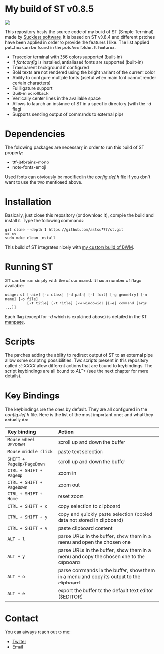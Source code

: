 # My build of ST v0.8.5

![](https://i.postimg.cc/hGmcNfqD/screenshot-20210324-012.png)

This repository hosts the source code of my build of ST (Simple Terminal) made by [Suckless software](https://st.suckless.org/). It is based on ST v0.8.4 and different patches have been applied in order to provide the features I like. The list applied patches can be found in the *patches* folder. It features:

* Truecolor terminal with 256 colors supported (built-in)
* If *fontconfig* is installed, antialiased fonts are supported (built-in)
* Transparent background if configured
* Bold texts are not rendered using the bright variant of the current color
* Ability to configure multiple fonts (useful when main font cannot render certain characters)
* Full ligature support
* Built-in scrollback
* Vertically center lines in the available space
* Allows to launch an instance of ST in a specific directory (with the *-d* flag)
* Supports sending output of commands to external pipe

# Dependencies
The following packages are necessary in order to run this build of ST properly:

* ttf-jetbrains-mono
* noto-fonts-emoji

Used fonts can obviously be modified in the *config.def.h* file if you don't want to use the two mentioned above.

# Installation
Basically, just clone this repository (or download it), compile the build and install it. Type the following commands:

```
git clone --depth 1 https://github.com/astsu777/st.git
cd st
sudo make clean install
```

This build of ST integrates nicely with [my custom build of DWM](https://github.com/astsu777/dwm).

# Running ST
ST can be run simply with the *st* command. It has a number of flags available:

```
usage: st [-aiv] [-c class] [-d path] [-f font] [-g geometry] [-n name] [-o file]
          [-T title] [-t title] [-w windowid] [[-e] command [args ...]]
```

Each flag (except for *-d* which is explained above) is detailed in the ST [manpage](https://www.mankier.com/1/st).

# Scripts
The patches adding the ability to redirect output of ST to an external pipe allow some scripting possibilities. Two scripts present in this repository called *st-XXXX* allow different actions that are bound to keybindings. The script keybindings are all bound to *ALT+<KEY>* (see the next chapter for more details).

# Key Bindings
The keybindings are the ones by default. They are all configured in the *config.def.h* file. Here is the list of the most important ones and what they actually do:

| Key binding | Action |
| :--- | :--- |
| `Mouse wheel UP/DOWN` | scroll up and down the buffer |
| `Mouse middle click` | paste text selection |
| `SHIFT + PageUp/PageDown` | scroll up and down the buffer |
| `CTRL + SHIFT + PageUp` | zoom in |
| `CTRL + SHIFT + PageDown` | zoom out |
| `CTRL + SHIFT + Home` | reset zoom |
| `CTRL + SHIFT + c` | copy selection to clipboard |
| `CTRL + SHIFT + y` | copy and quickly paste selection (copied data not stored in clipboard) |
| `CTRL + SHIFT + v` | paste clipboard content |
| `ALT + l` | parse URLs in the buffer, show them in a menu and open the chosen one |
| `ALT + y` | parse URLs in the buffer, show them in a menu and copy the chosen one to the clipboard |
| `ALT + o` | parse commands in the buffer, show them in a menu and copy its output to the clipboard |
| `ALT + e` | export the buffer to the default text editor ($EDITOR) |

# Contact
You can always reach out to me:

* [Twitter](https://twitter.com/astsu777)
* [Email](mailto:gaetan@ictpourtous.com)
